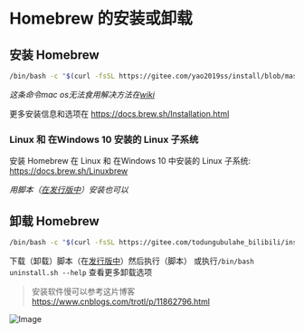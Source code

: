 # Homebrew 的安装或卸载

## 安装 Homebrew

```bash
/bin/bash -c "$(curl -fsSL https://gitee.com/yao2019ss/install/blob/master/install.sh)"
```

 _这条命令mac os无法食用解决方法在[wiki](https://gitee.com/todungubulahe_bilibili/install-brew/wikis/mac%20%E5%91%BD%E4%BB%A4%E6%97%A0%E6%B3%95%E9%A3%9F%E7%94%A8%E7%9A%84%E8%A7%A3%E5%86%B3?sort_id=2746643)_ 

更多安装信息和选项在 https://docs.brew.sh/Installation.html

### Linux 和 在Windows 10 安装的 Linux 子系统

安装 Homebrew 在 Linux 和 在Windows 10 中安装的 Linux 子系统: https://docs.brew.sh/Linuxbrew

 _用脚本（[在发行版中](https://gitee.com/todungubulahe_bilibili/install-brew/releases)）安装也可以_ 

## 卸载 Homebrew

```bash
/bin/bash -c "$(curl -fsSL https://gitee.com/todungubulahe_bilibili/install-brew/blob/master/uninstall.sh)"
```

下载（卸载）脚本（在[发行版中](https://gitee.com/todungubulahe_bilibili/install-brew/releases)）然后执行（脚本）
 或执行`/bin/bash uninstall.sh --help` 查看更多卸载选项

> 安装软件慢可以参考这片博客 https://www.cnblogs.com/trotl/p/11862796.html

![Image](https://gitee.com/yao2019ss/install-brew/widgets/widget_card.svg?colors=ffffff,1e252b,323d47,455059,d7deea,99a0ae)
